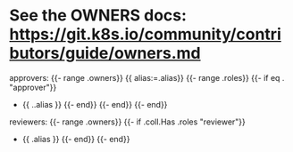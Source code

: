 # See the OWNERS docs: https://git.k8s.io/community/contributors/guide/owners.md
approvers:
{{- range .owners}}
{{ alias:=.alias}}
{{- range .roles}}
{{- if eq . "approver"}}
- {{ ..alias }}
{{- end}}
{{- end}}
{{- end}}

reviewers:
{{- range .owners}}
  {{- if .coll.Has .roles "reviewer"}}
- {{ .alias }}
{{- end}}
{{- end}}